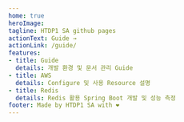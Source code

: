 ```yaml
---
home: true
heroImage: 
tagline: HTDP1 SA github pages
actionText: Guide →
actionLink: /guide/
features:
- title: Guide
  details: 개발 환경 및 문서 관리 Guide
- title: AWS
  details: Configure 및 사용 Resource 설명
- title: Redis
  details: Redis 활용 Spring Boot 개발 및 성능 측정
footer: Made by HTDP1 SA with ❤️
---
```

